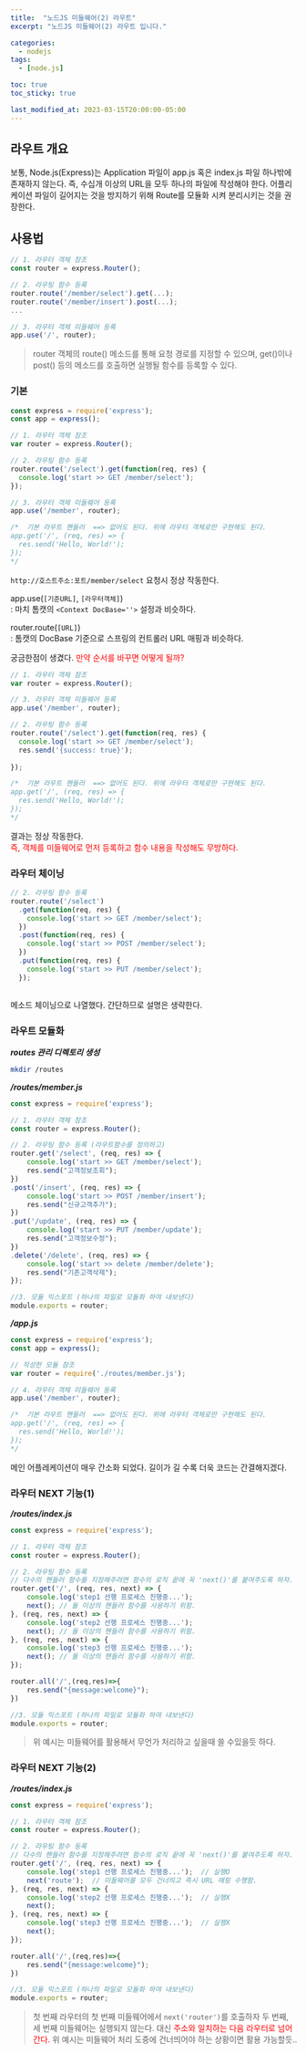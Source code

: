 ```yaml
---
title:  "노드JS 미들웨어(2) 라우트"
excerpt: "노드JS 미들웨어(2) 라우트 입니다."

categories:
  - nodejs
tags:
  - [node.js]

toc: true
toc_sticky: true

last_modified_at: 2023-03-15T20:00:00-05:00
---
```


## 라우트 개요
보통, Node.js(Express)는 Application 파일이 app.js 혹은 index.js 파일 하나밖에 존재하지 않는다. 즉, 수십개 이상의 URL을 모두 하나의 파일에 작성해야 한다. 어플리케이션 파일이 길어지는 것을 방지하기 위해 Route를 모듈화 시켜 분리시키는 것을 권장한다.  
  
  
## 사용법
```js
// 1. 라우터 객체 참조
const router = express.Router();

// 2. 라우팅 함수 등록
router.route('/member/select').get(...);
router.route('/member/insert').post(...);
...

// 3. 라우터 객체 미들웨어 등록
app.use('/', router);

```

> router 객체의 route() 메소드를 통해 요청 경로를 지정할 수 있으며, get()이나 post() 등의 메소드를 호출하면 실행될 함수를 등록할 수 있다.

### 기본
```js
const express = require('express');
const app = express();

// 1. 라우터 객체 참조
var router = express.Router();

// 2. 라우팅 함수 등록
router.route('/select').get(function(req, res) {
  console.log('start >> GET /member/select');
});

// 3. 라우터 객체 미들웨어 등록
app.use('/member', router);

/*  기본 라우트 핸들러  ==> 없어도 된다. 위에 라우터 객체로만 구현해도 된다.
app.get('/', (req, res) => {
  res.send('Hello, World!');
});
*/

```

`http://호스트주소:포트/member/select` 요청시 정상 작동한다.  

app.use(`[기준URL]`, `[라우터객체]`)  
: 마치 톰캣의 `<Context DocBase=''>` 설정과 비슷하다.
  
router.route(`[URL]`)  
: 톰캣의 DocBase 기준으로 스프링의 컨트롤러 URL 매핑과 비슷하다.
  
궁금한점이 생겼다. <span style='color:red'>만약 순서를 바꾸면 어떻게 될까?</span>  

```js
// 1. 라우터 객체 참조
var router = express.Router();

// 3. 라우터 객체 미들웨어 등록
app.use('/member', router);

// 2. 라우팅 함수 등록
router.route('/select').get(function(req, res) {
  console.log('start >> GET /member/select');
  res.send('{success: true}');
	
});

/*  기본 라우트 핸들러  ==> 없어도 된다. 위에 라우터 객체로만 구현해도 된다.
app.get('/', (req, res) => {
  res.send('Hello, World!');
});
*/

```

결과는 정상 작동한다.  
<span style='color:red'>즉, 객체를 미들웨어로 먼저 등록하고 함수 내용을 작성해도 무방하다.</span>


### 라우터 체이닝
```js
// 2. 라우팅 함수 등록
router.route('/select')
  .get(function(req, res) {
    console.log('start >> GET /member/select');
  })
  .post(function(req, res) {
    console.log('start >> POST /member/select');
  })
  .put(function(req, res) {
    console.log('start >> PUT /member/select');
  });
  
```

메소드 체이닝으로 나열했다. 간단하므로 설명은 생략한다. 


### 라우트 모듈화 
***routes 관리 디렉토리 생성***  
```bash
mkdir /routes

```

***/routes/member.js***  
```js
const express = require('express');

// 1. 라우터 객체 참조
const router = express.Router();

// 2. 라우팅 함수 등록 (라우트함수를 정의하고)
router.get('/select', (req, res) => {
    console.log('start >> GET /member/select');
    res.send("고객정보조회");
})
.post('/insert', (req, res) => {
    console.log('start >> POST /member/insert');
    res.send("신규고객추가");
})
.put('/update', (req, res) => {
    console.log('start >> PUT /member/update');
    res.send("고객정보수정");
})
.delete('/delete', (req, res) => {
    console.log('start >> delete /member/delete');
    res.send("기존고객삭제");
});

//3. 모듈 익스포트 (하나의 파일로 모듈화 하여 내보낸다)
module.exports = router;  

```
  
***/app.js***  
```js
const express = require('express');
const app = express();

// 작성한 모듈 참조
var router = require('./routes/member.js');

// 4. 라우터 객체 미들웨어 등록
app.use('/member', router);

/*  기본 라우트 핸들러  ==> 없어도 된다. 위에 라우터 객체로만 구현해도 된다.
app.get('/', (req, res) => {
  res.send('Hello, World!');
});
*/

```

메인 어플레케이션이 매우 간소화 되었다. 길이가 길 수록 더욱 코드는 간결해지겠다.
  
### 라우터 NEXT 기능(1)
***/routes/index.js***  
```js
const express = require('express');

// 1. 라우터 객체 참조
const router = express.Router();

// 2. 라우팅 함수 등록
// 다수의 핸들러 함수를 지정해주려면 함수의 로직 끝에 꼭 'next()'를 붙여주도록 하자.
router.get('/', (req, res, next) => {
    console.log('step1 선행 프로세스 진행중...');
    next(); // 둘 이상의 핸들러 함수를 사용하기 위함.
}, (req, res, next) => {
    console.log('step2 선행 프로세스 진행중...');
    next(); // 둘 이상의 핸들러 함수를 사용하기 위함.
}, (req, res, next) => {
    console.log('step3 선행 프로세스 진행중...');
    next(); // 둘 이상의 핸들러 함수를 사용하기 위함.
});

router.all('/',(req,res)=>{
    res.send("{message:welcome}");
})

//3. 모듈 익스포트 (하나의 파일로 모듈화 하여 내보낸다)
module.exports = router;

```

> 위 예시는 미들웨어를 활용해서 무언가 처리하고 싶을때 쓸 수있을듯 하다.


### 라우터 NEXT 기능(2)
***/routes/index.js***  
```js
const express = require('express');

// 1. 라우터 객체 참조
const router = express.Router();

// 2. 라우팅 함수 등록
// 다수의 핸들러 함수를 지정해주려면 함수의 로직 끝에 꼭 'next()'를 붙여주도록 하자.
router.get('/', (req, res, next) => {
    console.log('step1 선행 프로세스 진행중...');  // 실행O
    next('route');  // 미들웨어를 모두 건너띄고 즉시 URL 매핑 수행함.
}, (req, res, next) => {
    console.log('step2 선행 프로세스 진행중...');  // 실행X
    next(); 
}, (req, res, next) => {
    console.log('step3 선행 프로세스 진행중...');  // 실행X
    next(); 
});

router.all('/',(req,res)=>{
    res.send("{message:welcome}");
})

//3. 모듈 익스포트 (하나의 파일로 모듈화 하여 내보낸다)
module.exports = router;

```

> 첫 번째 라우터의 첫 번째 미들웨어에서 `next('router')`를 호출하자 
> 두 번째, 세 번째 미들웨어는 실행되지 않는다. 
> 대신 <span style='color:red'>주소와 일치하는 다음 라우터로 넘어간다.</span>
> 위 예시는 미들웨어 처리 도중에 건너띄어야 하는 상황이면 활용 가능할듯..


